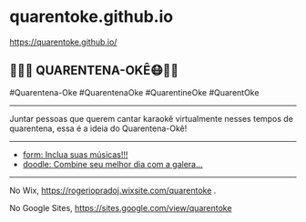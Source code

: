# quarentoke.github.io
https://quarentoke.github.io/


🎤🛴😷 QUARENTENA-OKÊ😷🛴🎤
--------------------------

#Quarentena-Oke #QuarentenaOke #QuarentineOke #QuarentOke

---

Juntar pessoas que querem cantar karaokê virtualmente nesses tempos de quarentena, essa é a ideia do Quarentena-Okê! 

---

- [form: Inclua suas músicas!!!](https://bit.ly/f-quarentoke)
- [doodle: Combine seu melhor dia com a galera...](https://doodle.com/poll/m894r5wfv8rcqqv5)

---

No Wix, <https://rogeriopradoj.wixsite.com/quarentoke> .

No Google Sites, <https://sites.google.com/view/quarentoke>
